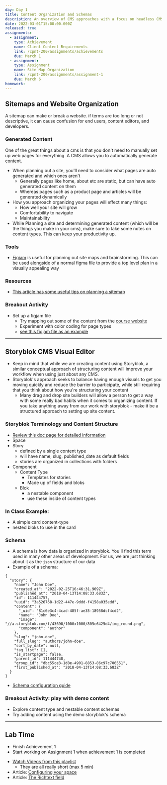 ```yaml
---
day: Day 1
title: Content Organization and Schemas
description: An overview of CMS approaches with a focus on headless CMS and JAMstack development.
date: 2022-03-01T15:00:00.000Z
released: true
assignments:
  - assignment:
    type: Achievement
    name: Client Content Requirements
    link: /cpnt-200/assignments/achievements
    due: March 1
  - assignment:
    type: Assignment
    name: Site Map Organization
    link: /cpnt-200/assignments/assignment-1
    due: March 6
homework:
---
```


## Sitemaps and Website Organization

A sitemap can make or break a website. if terms are too long or not descriptive, it can cause confusion for end users, content editors, and developers.

### Generated Content

One of the great things about a cms is that you don't need to manually set up web pages for everything. A CMS allows you to automatically generate content.

- When planning out a site, you'll need to consider what pages are auto generated and which ones aren't
  - Generally pages like home, about etc are static, but can have auto generated content on them
  - Whereas pages such as a product page and articles will be generated dynamically
- How you approach organizing your pages will effect many things:
  - How well your site will grow
  - Comfortability to navigate
  - Maintainability
- While Planning a site and determining generated content (which will be the things you make in your cms), make sure to take some notes on content types. This can keep your productivity up.

### Tools

- [Figjam](https://miro.com/blog/how-to-create-a-sitemap/) is useful for planning out site maps and brainstorming. This can be used alongside of a normal figma file to provide a top level plan in a visually appealing way

### Resources

- [This article has some useful tips on planning a sitemap](https://miro.com/blog/how-to-create-a-sitemap/)

### Breakout Activity

- Set up a figjam file
  - Try mapping out some of the content from the [course website](https://sait-wbdv.netlify.app)
  - Experiment with color coding for page types
  - [see this figjam file as an example](https://www.figma.com/file/TMRzQ2nCinvCrJnZeMDHcm/Lush-Site-Map?node-id=0%3A1)

---

## Storyblok CMS Visual Editor

- Keep in mind that while we are creating content using Storyblok, a similar conceptual approach of structuring content will improve your workflow when using just about any CMS.
- Storyblok's approach seeks to balance having enough visuals to get you moving quickly and reduce the barrier to participate, while still requiring that you think about how you're structuring your content
  - Many drag and drop site builders will allow a person to get a way with some really bad habits when it comes to organizing content. If you take anything away from our work with storyblok - make it be a structured approach to setting up site content.

### Storyblok Terminology and Content Structure

- [Review this doc page for detailed information](https://www.storyblok.com/docs/guide/essentials/content-structures)
- Space
- Story
  - defined by a single content type
  - will have name, slug, published_date as default fields
  - stories are organized in collections with folders
- Component
  - Content Type
    - Templates for stories
    - Made up of fields and bloks
  - Blok
    - a nestable component
    - use these inside of content types

### In Class Example:

- A simple card content-type
- nested bloks to use in the card

### Schema

- A schema is how data is organized in storyblok. You'll find this term used in many other areas of development. For us, we are just thinking about it as the `json` structure of our data
- Example of a schema:

```
{
  "story": {
    "name": "John Doe",
    "created_at": "2022-02-25T16:46:31.969Z",
    "published_at": "2018-04-13T14:08:33.683Z",
    "id": 111444757,
    "uuid": "3a526768-1d22-447e-9ddd-f4158a035edd",
    "content": {
      "_uid": "81c6e3c4-4cad-485f-ae35-18958dcf4cd2",
      "name": "John Doe",
      "image": "//a.storyblok.com/f/43698/1000x1000/805c6425d4/img_round.png",
      "component": "author"
    },
    "slug": "john-doe",
    "full_slug": "authors/john-doe",
    "sort_by_date": null,
    "tag_list": [],
    "is_startpage": false,
    "parent_id": 111444748,
    "group_id": "dbc55ce3-1d8e-4901-8853-86c97c706551",
    "first_published_at": "2018-04-13T14:08:33.683Z"
  }
}
```

- [Schema configuration guide](https://www.storyblok.com/docs/schema-configuration)

### Breakout Activity: play with demo content

- Explore content type and nestable content schemas
- Try adding content using the demo storyblok's schema

---

## Lab Time

- Finish Achievement 1
- Start working on Assignment 1 when achievement 1 is completed

<home-work :home-work="homework">

- [Watch Videos from this playlist](https://www.youtube.com/watch?v=-fQB8FDYLSg&list=PLpiZ2xo9RFsbXq-HUn9AtKUoVB874oKf9)
  - They are all really short (max 5 min)
- Article: [Configuring your space](https://www.storyblok.com/docs/guide/essentials/space-configuration)
- Article: [The Richtext field](https://www.storyblok.com/docs/richtext-field)

</home-work>
